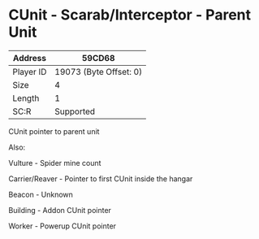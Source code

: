 #  CUnit - Scarab/Interceptor - Parent Unit
Address   | 59CD68
----------|-------------
Player ID | 19073 (Byte Offset: 0)
Size 	  | 4
Length 	  | 1
SC:R      | Supported

CUnit pointer to parent unit

Also:
Vulture - Spider mine count
Carrier/Reaver - Pointer to first CUnit inside the hangar
Beacon - Unknown
Building - Addon CUnit pointer
Worker - Powerup CUnit pointer
